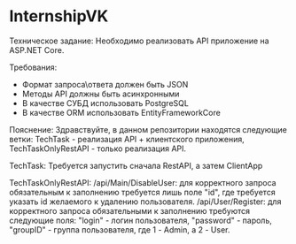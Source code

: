 # InternshipVK

Техническое задание: 
Необходимо реализовать API приложение на ASP.NET Core.

Требования: 
- Формат запроса\ответа должен быть JSON
- Методы API должны быть асинхронными
- В качестве СУБД использовать PostgreSQL
- В качестве ORM использовать EntityFrameworkCore

Пояснение: 
Здравствуйте, в данном репозитории находятся следующие ветки:
TechTask - реализация API + клиентского приложения,
TechTaskOnlyRestAPI - только реализация API.

TechTask: 
Требуется запустить сначала RestAPI, а затем ClientApp

TechTaskOnlyRestAPI: 
/api/Main/DisableUser: для корректного запроса обязательным к заполнению требуется лишь поле "id", где требуется указать id желаемого к удалению пользователя.
/api/User/Register: для корректного запроса обязательными к заполнению требуются следующие поля:
"login" - логин пользователя,
"password" - пароль,
"groupID" - группа пользователя, где 1 - Admin, а 2 - User.



